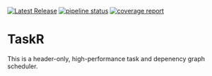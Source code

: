 [![Latest Release](https://gitlab.huaweirc.ch/zrc-von-neumann-lab/runtime-system-innovations/taskr/-/badges/release.svg)](https://gitlab.huaweirc.ch/zrc-von-neumann-lab/runtime-system-innovations/taskr/-/releases) [![pipeline status](https://gitlab.huaweirc.ch/zrc-von-neumann-lab/runtime-system-innovations/taskr/badges/main/pipeline.svg)](https://gitlab.huaweirc.ch/zrc-von-neumann-lab/runtime-system-innovations/taskr/-/commits/main) [![coverage report](https://gitlab.huaweirc.ch/zrc-von-neumann-lab/runtime-system-innovations/taskr/badges/main/coverage.svg)](https://gitlab.huaweirc.ch/zrc-von-neumann-lab/runtime-system-innovations/taskr/-/commits/main) 
 
# TaskR

This is a header-only, high-performance task and depenency graph scheduler.


